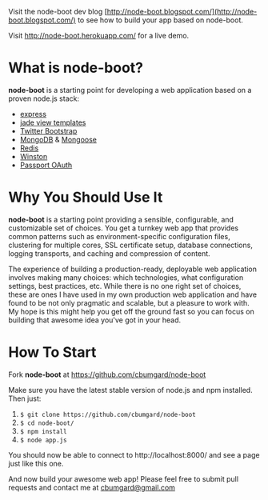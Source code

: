 Visit the node-boot dev blog [http://node-boot.blogspot.com/](http://node-boot.blogspot.com/) to see how to build your app based on node-boot.

Visit http://node-boot.herokuapp.com/ for a live demo.

What is __node-boot__?
==================

__node-boot__ is a starting point for developing a web application based on a proven node.js stack:

- [express]
- [jade view templates]
- [Twitter Bootstrap]
- [MongoDB] & [Mongoose]
- [Redis]
- [Winston]
- [Passport OAuth]

[express]: http://expressjs.com/
[jade view templates]: http://jade-lang.com/
[Twitter Bootstrap]: http://twitter.github.com/bootstrap/
[Socket.io]: http://www.socket.io/
[MongoDB]: http://www.mongodb.org/
[Mongoose]: http://mongoosejs.com/
[Redis]: http://redis.io/
[Nodemailer]: http://www.nodemailer.com/
[Winston]: https://github.com/flatiron/winston
[Passport OAuth]: http://passportjs.org/

Why You Should Use It
=====================

__node-boot__ is a starting point providing a sensible, configurable, and customizable set of choices. You get a turnkey web app that provides common patterns such as environment-specific configuration files, clustering for multiple cores, SSL certificate setup, database connections, logging transports, and caching and compression of content.

The experience of building a production-ready, deployable web application involves making many choices: which technologies, what configuration settings, best practices, etc. While there is no one right set of choices, these are ones I have used in my own production web application and have found to be not only pragmatic and scalable, but a pleasure to work with. My hope is this might help you get off the ground fast so you can focus on building that awesome idea you've got in your head.

How To Start
============

Fork __node-boot__ at https://github.com/cbumgard/node-boot

Make sure you have the latest stable version of node.js and npm installed. Then just:

1. `$ git clone https://github.com/cbumgard/node-boot`
2. `$ cd node-boot/`
3. `$ npm install`
4. `$ node app.js`

You should now be able to connect to http://localhost:8000/ and see a page just like this one.

And now build your awesome web app! Please feel free to submit pull requests and contact me at cbumgard@gmail.com